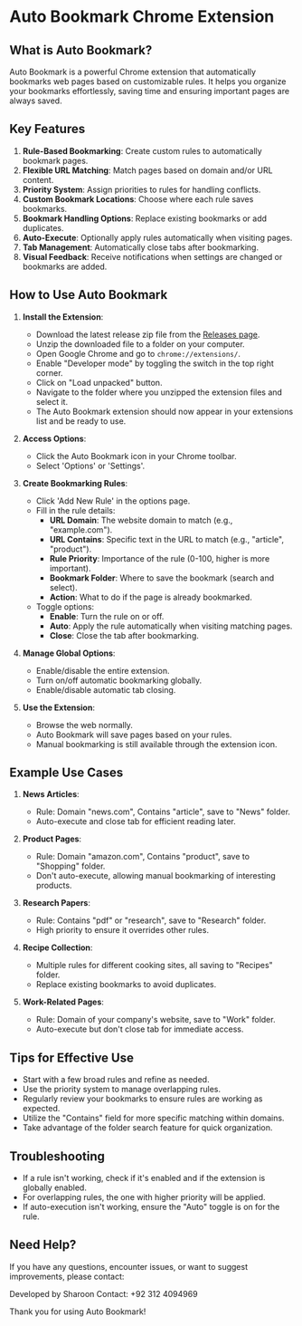 # Auto Bookmark Chrome Extension

## What is Auto Bookmark?

Auto Bookmark is a powerful Chrome extension that automatically bookmarks web pages based on customizable rules. It helps you organize your bookmarks effortlessly, saving time and ensuring important pages are always saved.

## Key Features

1. **Rule-Based Bookmarking**: Create custom rules to automatically bookmark pages.
2. **Flexible URL Matching**: Match pages based on domain and/or URL content.
3. **Priority System**: Assign priorities to rules for handling conflicts.
4. **Custom Bookmark Locations**: Choose where each rule saves bookmarks.
5. **Bookmark Handling Options**: Replace existing bookmarks or add duplicates.
6. **Auto-Execute**: Optionally apply rules automatically when visiting pages.
7. **Tab Management**: Automatically close tabs after bookmarking.
8. **Visual Feedback**: Receive notifications when settings are changed or bookmarks are added.

## How to Use Auto Bookmark

1. **Install the Extension**:
   - Download the latest release zip file from the [Releases page](https://github.com/yourusername/auto-bookmark/releases).
   - Unzip the downloaded file to a folder on your computer.
   - Open Google Chrome and go to `chrome://extensions/`.
   - Enable "Developer mode" by toggling the switch in the top right corner.
   - Click on "Load unpacked" button.
   - Navigate to the folder where you unzipped the extension files and select it.
   - The Auto Bookmark extension should now appear in your extensions list and be ready to use.

2. **Access Options**:
   - Click the Auto Bookmark icon in your Chrome toolbar.
   - Select 'Options' or 'Settings'.

3. **Create Bookmarking Rules**:
   - Click 'Add New Rule' in the options page.
   - Fill in the rule details:
     - **URL Domain**: The website domain to match (e.g., "example.com").
     - **URL Contains**: Specific text in the URL to match (e.g., "article", "product").
     - **Rule Priority**: Importance of the rule (0-100, higher is more important).
     - **Bookmark Folder**: Where to save the bookmark (search and select).
     - **Action**: What to do if the page is already bookmarked.
   - Toggle options:
     - **Enable**: Turn the rule on or off.
     - **Auto**: Apply the rule automatically when visiting matching pages.
     - **Close**: Close the tab after bookmarking.

4. **Manage Global Options**:
   - Enable/disable the entire extension.
   - Turn on/off automatic bookmarking globally.
   - Enable/disable automatic tab closing.

5. **Use the Extension**:
   - Browse the web normally.
   - Auto Bookmark will save pages based on your rules.
   - Manual bookmarking is still available through the extension icon.

## Example Use Cases

1. **News Articles**: 
   - Rule: Domain "news.com", Contains "article", save to "News" folder.
   - Auto-execute and close tab for efficient reading later.

2. **Product Pages**: 
   - Rule: Domain "amazon.com", Contains "product", save to "Shopping" folder.
   - Don't auto-execute, allowing manual bookmarking of interesting products.

3. **Research Papers**: 
   - Rule: Contains "pdf" or "research", save to "Research" folder.
   - High priority to ensure it overrides other rules.

4. **Recipe Collection**: 
   - Multiple rules for different cooking sites, all saving to "Recipes" folder.
   - Replace existing bookmarks to avoid duplicates.

5. **Work-Related Pages**: 
   - Rule: Domain of your company's website, save to "Work" folder.
   - Auto-execute but don't close tab for immediate access.

## Tips for Effective Use

- Start with a few broad rules and refine as needed.
- Use the priority system to manage overlapping rules.
- Regularly review your bookmarks to ensure rules are working as expected.
- Utilize the "Contains" field for more specific matching within domains.
- Take advantage of the folder search feature for quick organization.

## Troubleshooting

- If a rule isn't working, check if it's enabled and if the extension is globally enabled.
- For overlapping rules, the one with higher priority will be applied.
- If auto-execution isn't working, ensure the "Auto" toggle is on for the rule.

## Need Help?

If you have any questions, encounter issues, or want to suggest improvements, please contact:

Developed by Sharoon
Contact: +92 312 4094969

Thank you for using Auto Bookmark!
